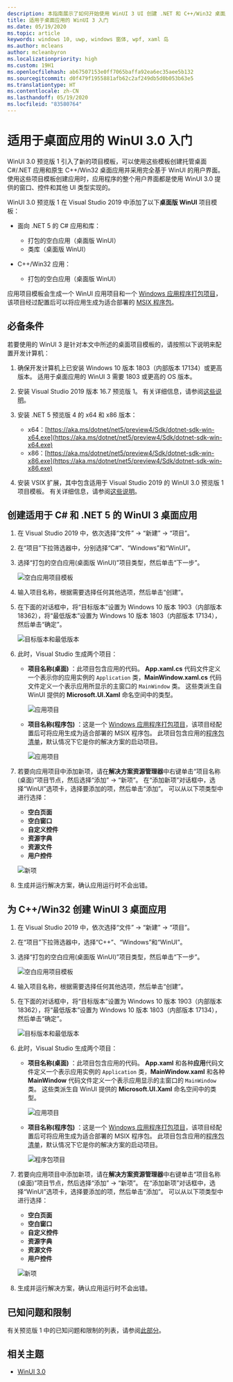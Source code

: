 ```yaml
---
description: 本指南展示了如何开始使用 WinUI 3 UI 创建 .NET 和 C++/Win32 桌面应用。
title: 适用于桌面应用的 WinUI 3 入门
ms.date: 05/19/2020
ms.topic: article
keywords: windows 10, uwp, windows 窗体, wpf, xaml 岛
ms.author: mcleans
author: mcleanbyron
ms.localizationpriority: high
ms.custom: 19H1
ms.openlocfilehash: ab67507153e0ff7065baffa92ea6ec35aee5b132
ms.sourcegitcommit: d0f479f1955881afb62c2af249db5d0b053b63e5
ms.translationtype: HT
ms.contentlocale: zh-CN
ms.lasthandoff: 05/19/2020
ms.locfileid: "83580764"
---
```

# <a name="get-started-with-winui-30-for-desktop-apps"></a>适用于桌面应用的 WinUI 3.0 入门

WinUI 3.0 预览版 1 引入了新的项目模板，可以使用这些模板创建托管桌面 C#/.NET 应用和原生 C++/Win32 桌面应用并采用完全基于 WinUI 的用户界面。 使用这些项目模板创建应用时，应用程序的整个用户界面都是使用 WinUI 3.0 提供的窗口、控件和其他 UI 类型实现的。 

WinUI 3.0 预览版 1 在 Visual Studio 2019 中添加了以下**桌面版 WinUI** 项目模板：

* 面向 .NET 5 的 C# 应用和库：
  * 打包的空白应用（桌面版 WinUI）
  * 类库（桌面版 WinUI）

* C++/Win32 应用：
  * 打包的空白应用（桌面版 WinUI）

应用项目模板会生成一个 WinUI 应用项目和一个 [Windows 应用程序打包项目](https://docs.microsoft.com/windows/msix/desktop/desktop-to-uwp-packaging-dot-net)，该项目经过配置后可以将应用生成为适合部署的 [MSIX 程序包](https://docs.microsoft.com/windows/msix/overview)。

## <a name="prerequisites"></a>必备条件

若要使用的 WinUI 3 是针对本文中所述的桌面项目模板的，请按照以下说明来配置开发计算机：

1. 确保开发计算机上已安装 Windows 10 版本 1803（内部版本 17134）或更高版本。 适用于桌面应用的 WinUI 3 需要 1803 或更高的 OS 版本。

2. 安装 Visual Studio 2019 版本 16.7 预览版 1。 有关详细信息，请参阅[这些说明](index.md#configure-your-dev-environment)。

3. 安装 .NET 5 预览版 4 的 x64 和 x86 版本：
    * x64：[https://aka.ms/dotnet/net5/preview4/Sdk/dotnet-sdk-win-x64.exe](https://aka.ms/dotnet/net5/preview4/Sdk/dotnet-sdk-win-x64.exe)
    * x86：[https://aka.ms/dotnet/net5/preview4/Sdk/dotnet-sdk-win-x86.exe](https://aka.ms/dotnet/net5/preview4/Sdk/dotnet-sdk-win-x86.exe)

4. 安装 VSIX 扩展，其中包含适用于 Visual Studio 2019 的 WinUI 3.0 预览版 1 项目模板。 有关详细信息，请参阅[这些说明](index.md#visual-studio-project-templates)。

## <a name="create-a-winui-3-desktop-app-for-c-and-net-5"></a>创建适用于 C# 和 .NET 5 的 WinUI 3 桌面应用

1. 在 Visual Studio 2019 中，依次选择“文件” -> “新建” -> “项目”。  

2. 在“项目”下拉筛选器中，分别选择“C#”、“Windows”和“WinUI”。

3. 选择“打包的空白应用(桌面版 WinUI)”项目类型，然后单击“下一步”。

    ![空白应用项目模板](images/WinUI-csharp-newproject.png)

4. 输入项目名称，根据需要选择任何其他选项，然后单击“创建”。

5. 在下面的对话框中，将“目标版本”设置为 Windows 10 版本 1903（内部版本 18362），将“最低版本”设置为 Windows 10 版本 1803（内部版本 17134），然后单击“确定”。

    ![目标版本和最低版本](images/WinUI-min-target-version.png)

6. 此时，Visual Studio 生成两个项目：

    * **项目名称(桌面)** ：此项目包含应用的代码。 **App.xaml.cs** 代码文件定义一个表示你的应用实例的 `Application` 类，**MainWindow.xaml.cs** 代码文件定义一个表示应用所显示的主窗口的 `MainWindow` 类。 这些类派生自 WinUI 提供的 **Microsoft.UI.Xaml** 命名空间中的类型。

        ![应用项目](images/WinUI-csharp-appproject.png)

    * **项目名称(程序包)** ：这是一个 [Windows 应用程序打包项目](https://docs.microsoft.com/windows/msix/desktop/desktop-to-uwp-packaging-dot-net)，该项目经配置后可将应用生成为适合部署的 MSIX 程序包。 此项目包含应用的[程序包清单](https://docs.microsoft.com/uwp/schemas/appxpackage/uapmanifestschema/schema-root)，默认情况下它是你的解决方案的启动项目。

        ![应用项目](images/WinUI-csharp-packageproject.png)

7. 若要向应用项目中添加新项，请在**解决方案资源管理器**中右键单击“项目名称(桌面)”项目节点，然后选择“添加” -> “新项”。  在“添加新项”对话框中，选择“WinUI”选项卡，选择要添加的项，然后单击“添加”。 可以从以下项类型中进行选择：

    * **空白页面**
    * **空白窗口**
    * **自定义控件**
    * **资源字典**
    * **资源文件**
    * **用户控件**

    ![新项](images/WinUI-csharp-newitem.png)

8. 生成并运行解决方案，确认应用运行时不会出错。

## <a name="create-a-winui-3-desktop-app-for-cwin32"></a>为 C++/Win32 创建 WinUI 3 桌面应用

1. 在 Visual Studio 2019 中，依次选择“文件” -> “新建” -> “项目”。  

2. 在“项目”下拉筛选器中，选择“C++”、“Windows”和“WinUI”。

3. 选择“打包的空白应用(桌面版 WinUI)”项目类型，然后单击“下一步”。

    ![空白应用项目模板](images/WinUI-cpp-newproject.png)

4. 输入项目名称，根据需要选择任何其他选项，然后单击“创建”。

5. 在下面的对话框中，将“目标版本”设置为 Windows 10 版本 1903（内部版本 18362），将“最低版本”设置为 Windows 10 版本 1803（内部版本 17134），然后单击“确定”。

    ![目标版本和最低版本](images/WinUI-min-target-version.png)

6. 此时，Visual Studio 生成两个项目：

    * **项目名称(桌面)** ：此项目包含应用的代码。 **App.xaml** 和各种**应用**代码文件定义一个表示应用实例的 `Application` 类，**MainWindow.xaml** 和各种 **MainWindow** 代码文件定义一个表示应用显示的主窗口的 `MainWindow` 类。 这些类派生自 WinUI 提供的 **Microsoft.UI.Xaml** 命名空间中的类型。

        ![应用项目](images/WinUI-cpp-appproject.png)

    * **项目名称(程序包)** ：这是一个 [Windows 应用程序打包项目](https://docs.microsoft.com/windows/msix/desktop/desktop-to-uwp-packaging-dot-net)，该项目经配置后可将应用生成为适合部署的 MSIX 程序包。 此项目包含应用的[程序包清单](https://docs.microsoft.com/uwp/schemas/appxpackage/uapmanifestschema/schema-root)，默认情况下它是你的解决方案的启动项目。

        ![程序包项目](images/WinUI-cpp-packageproject.png)

7. 若要向应用项目中添加新项，请在**解决方案资源管理器**中右键单击“项目名称(桌面)”项目节点，然后选择“添加” -> “新项”。  在“添加新项”对话框中，选择“WinUI”选项卡，选择要添加的项，然后单击“添加”。 可以从以下项类型中进行选择：

    * **空白页面**
    * **空白窗口**
    * **自定义控件**
    * **资源字典**
    * **资源文件**
    * **用户控件**

    ![新项](images/WinUI-cpp-newitem.png)

8. 生成并运行解决方案，确认应用运行时不会出错。

## <a name="known-issues-and-limitations"></a>已知问题和限制

有关预览版 1 中的已知问题和限制的列表，请参阅[此部分](index.md#preview-1-limitations-and-known-issues)。

## <a name="related-topics"></a>相关主题

* [WinUI 3.0](index.md)